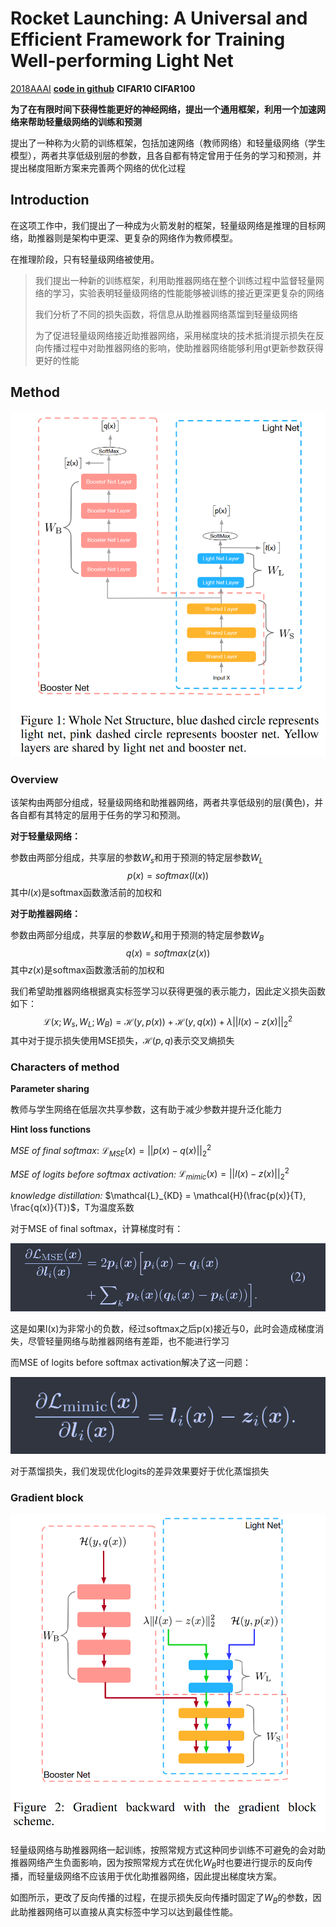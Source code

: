 # Rocket Launching: A Universal and Efficient Framework for Training Well-performing Light Net

[2018AAAI](https://ojs.aaai.org/index.php/AAAI/article/view/11601) 	[**code in github**](https://github.com/zhougr1993/Rocket-Launching)	**CIFAR10 CIFAR100**

 **为了在有限时间下获得性能更好的神经网络，提出一个通用框架，利用一个加速网络来帮助轻量级网络的训练和预测**

提出了一种称为火箭的训练框架，包括加速网络（教师网络）和轻量级网络（学生模型），两者共享低级别层的参数，且各自都有特定曾用于任务的学习和预测，并提出梯度阻断方案来完善两个网络的优化过程

## Introduction 

在这项工作中，我们提出了一种成为火箭发射的框架，轻量级网络是推理的目标网络，助推器则是架构中更深、更复杂的网络作为教师模型。

在推理阶段，只有轻量级网络被使用。

> 我们提出一种新的训练框架，利用助推器网络在整个训练过程中监督轻量网络的学习，实验表明轻量级网络的性能能够被训练的接近更深更复杂的网络
>
> 我们分析了不同的损失函数，将信息从助推器网络蒸馏到轻量级网络
>
> 为了促进轻量级网络接近助推器网络，采用梯度块的技术抵消提示损失在反向传播过程中对助推器网络的影响，使助推器网络能够利用gt更新参数获得更好的性能



## Method

![image-20240311113804973](./imgs/image-20240311113804973.png)

### Overview

该架构由两部分组成，轻量级网络和助推器网络，两者共享低级别的层(黄色)，并各自都有其特定的层用于任务的学习和预测。

**对于轻量级网络：**

参数由两部分组成，共享层的参数$W_s$和用于预测的特定层参数$W_L$
$$
p(x) = softmax(l(x))
$$
其中$l(x)$是softmax函数激活前的加权和

**对于助推器网络：**

参数由两部分组成，共享层的参数$W_s$和用于预测的特定层参数$W_B$
$$
q(x) = softmax(z(x))
$$
其中$z(x)$是softmax函数激活前的加权和

我们希望助推器网络根据真实标签学习以获得更强的表示能力，因此定义损失函数如下：
$$
\mathcal{L}(x;W_s,W_L;W_B) = \mathcal{H}(y, p(x)) + \mathcal{H}(y, q(x)) + \lambda||l(x)-z(x)||_2^2
$$
其中对于提示损失使用MSE损失，$\mathcal{H}(p, q)$表示交叉熵损失



### Characters of method

**Parameter sharing**

教师与学生网络在低层次共享参数，这有助于减少参数并提升泛化能力

**Hint loss functions**

*MSE of final softmax*: $\mathcal{L}_{MSE}(x)=||p(x)-q(x)||^2_2$

*MSE of logits before softmax activation:* $\mathcal{L}_{mimic}(x)=||l(x)-z(x)||^2_2$

*knowledge distillation:* $\mathcal{L}_{KD} = \mathcal{H}(\frac{p(x)}{T}, \frac{q(x)}{T})$，T为温度系数

对于MSE of final softmax，计算梯度时有：

![image-20240311115406004](./imgs/image-20240311115406004.png)

这是如果l(x)为非常小的负数，经过softmax之后p(x)接近与0，此时会造成梯度消失，尽管轻量网络与助推器网络有差距，也不能进行学习

而MSE of logits before softmax activation解决了这一问题：

![image-20240311115552757](./imgs/image-20240311115552757.png)

对于蒸馏损失，我们发现优化logits的差异效果要好于优化蒸馏损失

### Gradient block

![image-20240311115820566](./imgs/image-20240311115820566.png)

轻量级网络与助推器网络一起训练，按照常规方式这种同步训练不可避免的会对助推器网络产生负面影响，因为按照常规方式在优化$W_B$时也要进行提示的反向传播，而轻量级网络不应该用于优化助推器网络，因此提出梯度块方案。

如图所示，更改了反向传播的过程，在提示损失反向传播时固定了$W_B$的参数，因此助推器网络可以直接从真实标签中学习以达到最佳性能。


